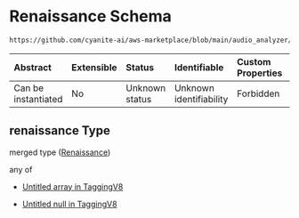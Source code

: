 # Renaissance Schema

```txt
https://github.com/cyanite-ai/aws-marketplace/blob/main/audio_analyzer/schemes/marketplace_v1/schema/TaggingV8.schema.json#/$defs/SubgenreSegmentsV1/properties/renaissance
```



| Abstract            | Extensible | Status         | Identifiable            | Custom Properties | Additional Properties | Access Restrictions | Defined In                                                                     |
| :------------------ | :--------- | :------------- | :---------------------- | :---------------- | :-------------------- | :------------------ | :----------------------------------------------------------------------------- |
| Can be instantiated | No         | Unknown status | Unknown identifiability | Forbidden         | Allowed               | none                | [TaggingV8.schema.json\*](../out/TaggingV8.schema.json "open original schema") |

## renaissance Type

merged type ([Renaissance](taggingv8-defs-subgenresegmentsv1-properties-renaissance.md))

any of

* [Untitled array in TaggingV8](taggingv8-defs-subgenresegmentsv1-properties-renaissance-anyof-0.md "check type definition")

* [Untitled null in TaggingV8](taggingv8-defs-subgenresegmentsv1-properties-renaissance-anyof-1.md "check type definition")
